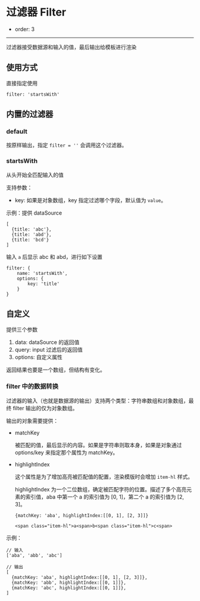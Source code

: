 # 过滤器 Filter

- order: 3

----

过滤器接受数据源和输入的值，最后输出给模板进行渲染

## 使用方式

直接指定使用

```
filter: 'startsWith'
```

## 内置的过滤器

### default

按原样输出，指定 `filter = ''` 会调用这个过滤器。

### startsWith

从头开始全匹配输入的值

支持参数：

 -  key: 如果是对象数组，key 指定过滤哪个字段，默认值为 `value`。

示例：提供 dataSource

```
[
  {title: 'abc'},
  {title: 'abd'},
  {title: 'bcd'}
]
```

输入 `a` 后显示 abc 和 abd，进行如下设置

```
filter: {
    name: 'startsWith',
    options: {
        key: 'title'
    }
}
```

## 自定义

提供三个参数

1. data: dataSource 的返回值
2. query: input 过滤后的返回值
3. options: 自定义属性

返回结果也要是一个数组，但结构有变化。

### filter 中的数据转换

过滤器的输入（也就是数据源的输出）支持两个类型：字符串数组和对象数组，最终 filter 输出的仅为对象数组。

输出的对象需要提供：

 -  matchKey

    被匹配的值，最后显示的内容。如果是字符串则取本身，如果是对象通过 options/key 来指定那个属性为 matchKey。

 -  highlightIndex

    这个属性是为了增加高亮被匹配值的配置，渲染模版时会增加 `item-hl` 样式。

    highlightIndex 为一个二位数组，确定被匹配字符的位置。描述了多个高亮元素的索引值，aba 中第一个 a 的索引值为 [0, 1]，第二个 a 的索引值为 [2, 3]。

    ```
    {matchKey: 'aba', highlightIndex:[[0, 1], [2, 3]]}
    ```

    ```
    <span class="item-hl">a<span>b<span class="item-hl">c<span>
    ```

示例：

```
// 输入
['aba', 'abb', 'abc']

// 输出
[
  {matchKey: 'aba', highlightIndex:[[0, 1], [2, 3]]},
  {matchKey: 'abb', highlightIndex:[[0, 1]]},
  {matchKey: 'abc', highlightIndex:[[0, 1]]},
]
```
